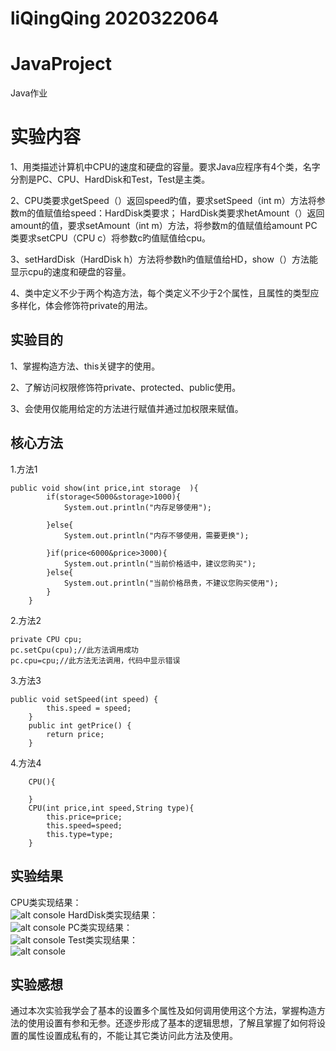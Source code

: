 # liQingQing 2020322064
# JavaProject
Java作业
# 实验内容
1、用类描述计算机中CPU的速度和硬盘的容量。要求Java应程序有4个类，名字分割是PC、CPU、HardDisk和Test，Test是主类。

2、CPU类要求getSpeed（）返回speed旳值，要求setSpeed（int m）方法将参数m的值赋值给speed：HardDisk类要求；
  HardDisk类要求hetAmount（）返回amount的值，要求setAmount（int m）方法，将参数m的值赋值给amount
  PC类要求setCPU（CPU c）将参数c旳值赋值给cpu。

3、setHardDisk（HardDisk h）方法将参数h旳值赋值给HD，show（）方法能显示cpu的速度和硬盘的容量。

4、类中定义不少于两个构造方法，每个类定义不少于2个属性，且属性的类型应多样化，体会修饰符private的用法。
## 实验目的
1、掌握构造方法、this关键字的使用。

2、了解访问权限修饰符private、protected、public使用。

3、会使用仅能用给定的方法进行赋值并通过加权限来赋值。
## 核心方法
1.方法1
````
public void show(int price,int storage	){
		if(storage<5000&storage>1000){
			System.out.println("内存足够使用");
			
		}else{
			System.out.println("内存不够使用，需要更换");
			
		}if(price<6000&price>3000){
			System.out.println("当前价格适中，建议您购买");	
		}else{
			System.out.println("当前价格昂贵，不建议您购买使用");
		}	
	}
````
2.方法2
```
private CPU cpu;
pc.setCpu(cpu);//此方法调用成功
pc.cpu=cpu;//此方法无法调用，代码中显示错误
```
3.方法3
```
public void setSpeed(int speed) {
		this.speed = speed;
	}
	public int getPrice() {
		return price;
	}
```
4.方法4
```
	CPU(){
		
	}
	CPU(int price,int speed,String type){
		this.price=price;
		this.speed=speed;
		this.type=type;
	}
```
## 实验结果
CPU类实现结果：    
![alt console](http://m.qpic.cn/psc?/V53x2lrX08Z9lF4J101F42x1Bd3epC0q/ruAMsa53pVQWN7FLK88i5o9Tbe5.C5NNcqBGSgNW1W2q*I9p4MwhxtqpWqnc.s6sQFGdC*DgWzwluQF3FZy3*qm4LVzvsgOuccPr.8t2HiY!/b&bo=cgOEAAAAAAABB9U!&rf=viewer_4)
HardDisk类实现结果：   
![alt console](http://m.qpic.cn/psc?/V53x2lrX08Z9lF4J101F42x1Bd3epC0q/45NBuzDIW489QBoVep5mcQDzNcP1F4dsQSLe3v41vhoAoF*CHMAI83ir7ICqL3y2wlUIwiMylOIyiy6mPzTO1B5Y89IdNr0oMFEkIsoh0g8!/b&bo=jgN2AAAAAAABF8s!&rf=viewer_4)
PC类实现结果：     
![alt console](http://m.qpic.cn/psc?/V53x2lrX08Z9lF4J101F42x1Bd3epC0q/45NBuzDIW489QBoVep5mcab5JjgFBJiyUU7dWwQGbvoYdBj9gZrcnEMArMJ.Q4Mt8PXHlPx6CfYL6bF15Jve08rHZVrkRBVbY2C5rQv7QFo!/b&bo=WgOCAAAAAAABF.s!&rf=viewer_4)
Test类实现结果：  
![alt console](http://m.qpic.cn/psc?/V53x2lrX08Z9lF4J101F42x1Bd3epC0q/45NBuzDIW489QBoVep5mcab5JjgFBJiyUU7dWwQGbvq89OHcVoB04A.E6v.tVxCn3UJNYZRomKOyNyaaD8685mojucqMe0HY6AD3.7q7cXc!/b&bo=cAPCAAAAAAABF4E!&rf=viewer_4)
## 实验感想
通过本次实验我学会了基本的设置多个属性及如何调用使用这个方法，掌握构造方法的使用设置有参和无参。还逐步形成了基本的逻辑思想，了解且掌握了如何将设置的属性设置成私有的，不能让其它类访问此方法及使用。
